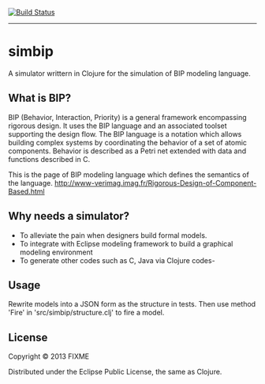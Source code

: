 [![Build Status](https://travis-ci.org/ronhuafeng/simbip.svg?branch=master)](https://travis-ci.org/ronhuafeng/simbip)

---

# simbip

A simulator writtern in Clojure for the simulation of BIP modeling language.

## What is BIP?

BIP (Behavior, Interaction, Priority) is a general framework encompassing rigorous design. It uses the BIP language and an associated toolset supporting the design flow. The BIP language is a notation which allows building complex systems by coordinating the behavior of a set of atomic components. Behavior is described as a Petri net extended with data and functions described in C.

This is the page of BIP modeling language which defines the semantics of the language.
http://www-verimag.imag.fr/Rigorous-Design-of-Component-Based.html

## Why needs a simulator?
- To alleviate the pain when designers build formal models.
- To integrate with Eclipse modeling framework to build a graphical modeling environment
- To generate other codes such as C, Java via Clojure codes- 

## Usage

Rewrite models into a JSON form as the structure in tests. Then use method 'Fire' in 'src/simbip/structure.clj'
to fire a model.


## License

Copyright © 2013 FIXME

Distributed under the Eclipse Public License, the same as Clojure.
